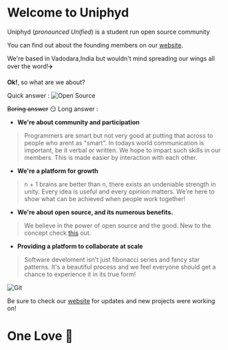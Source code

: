 
# Welcome to Uniphyd

Uniphyd (_pronounced Unified_) is a student run open source community 

You can find out about the founding members on our [website](https://uniphyd.github.io/).

We're based in Vadodara,India but wouldn't mind spreading our wings all over the word!:airplane:

**Ok!**, so what are we about?

Quick answer : 
![Open Source](https://memegenerator.net/img/instances/30512349/open-source.jpg)


~~Boring answer~~ :smirk: Long answer :
- **We're about community and participation**
> Programmers are smart but not very good at putting that across to people who arent as "smart". In todays world communication is important, be it verbal or written. We hope to impart such skills in our members. This is made easier by interaction with each other.


- **We're a platform for growth**
> n + 1 brains are better than n, there exists an undeniable strength in unity. Every idea is useful and every opinion matters. We're here to show what can be achieved when people work together!


- **We're about open source, and its numerous benefits.**
> We believe in the power of open source and the good. New to the concept check [this](https://opensource.com/resources/what-open-source) out.


- **Providing a platform to collaborate at scale**
> Software develoment isn't just fibonacci series and fancy star patterns. It's a beautiful process and we feel everyone should get a chance to experience it in its true form!


![Git](https://cdn-images-1.medium.com/max/1600/0*88xeS_zvU7kjNPpf.)

Be sure to check our [website](https://uniphyd.github.io/) for updates and new projects were working on!

# One Love :sparkling_heart:

